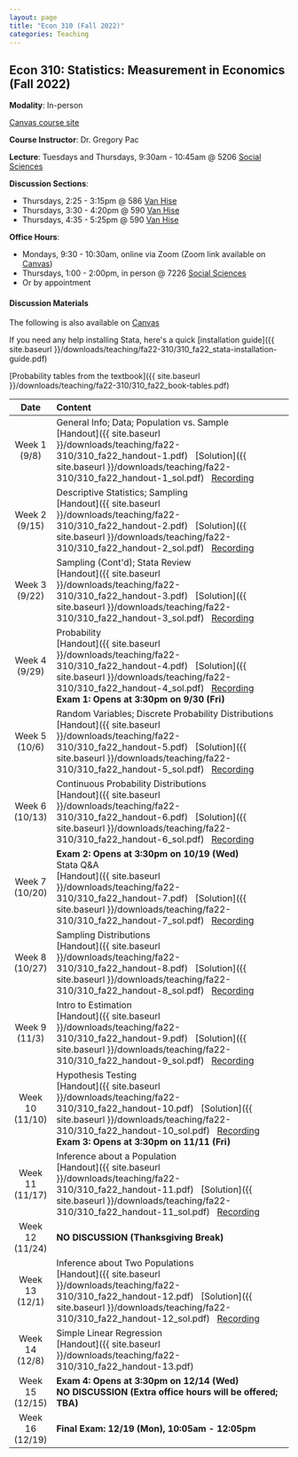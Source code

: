 ```yaml
---
layout: page
title: "Econ 310 (Fall 2022)"
categories: Teaching
---
```


## Econ 310: Statistics: Measurement in Economics (Fall 2022)

**Modality**: In-person

[Canvas course site](https://canvas.wisc.edu/courses/308015)

**Course Instructor**: Dr. Gregory Pac

**Lecture**: Tuesdays and Thursdays, 9:30am - 10:45am @ 5206 [Social Sciences](https://map.wisc.edu/s/6hlqixeh)

**Discussion Sections**: 

* Thursdays, 2:25 - 3:15pm @ 586 [Van Hise](https://map.wisc.edu/s/dcumacyz)
* Thursdays, 3:30 - 4:20pm @ 590 [Van Hise](https://map.wisc.edu/s/dcumacyz)
* Thursdays, 4:35 - 5:25pm @ 590 [Van Hise](https://map.wisc.edu/s/dcumacyz)

**Office Hours**: 

* Mondays, 9:30 - 10:30am, online via Zoom (Zoom link available on [Canvas](https://canvas.wisc.edu/courses/308015/pages/ta-resources-for-traviss-students?module_item_id=4967822))
* Thursdays, 1:00 - 2:00pm, in person @ 7226 [Social Sciences](https://map.wisc.edu/s/6hlqixeh)
* Or by appointment

#### Discussion Materials

The following is also available on [Canvas](https://canvas.wisc.edu/courses/308015/pages/ta-resources-for-traviss-students?module_item_id=4967822)

If you need any help installing Stata, here's a quick [installation guide]({{ site.baseurl }}/downloads/teaching/fa22-310/310_fa22_stata-installation-guide.pdf)

[Probability tables from the textbook]({{ site.baseurl }}/downloads/teaching/fa22-310/310_fa22_book-tables.pdf)

|     Date    |                     Content                     |
|:-----------:|	:---------------------------------------------- |
| Week 1 <br> (9/8) | General Info; Data; Population vs. Sample <br> [Handout]({{ site.baseurl }}/downloads/teaching/fa22-310/310_fa22_handout-1.pdf) &nbsp; [Solution]({{ site.baseurl }}/downloads/teaching/fa22-310/310_fa22_handout-1_sol.pdf) &nbsp; [Recording](https://uwmadison.zoom.us/rec/share/olJsYvf844yFeOb516KjAy3cMjNoxiDjsjX4rXkAj7Tvva382nuT4Yy5n0Uu4qnb.uQmVOf8anM860c3X) |
| Week 2 <br> (9/15) | Descriptive Statistics; Sampling <br> [Handout]({{ site.baseurl }}/downloads/teaching/fa22-310/310_fa22_handout-2.pdf) &nbsp; [Solution]({{ site.baseurl }}/downloads/teaching/fa22-310/310_fa22_handout-2_sol.pdf) &nbsp; [Recording](https://uwmadison.zoom.us/rec/share/rmKhckMbsAGS04mCSmOTgRt4SEiBE_tvwbnZZoF6rMLIPH8PkgLtAgKJh4K36dpq.wsOmBZfayUNRbxt0) |
| Week 3 <br> (9/22) | Sampling (Cont'd); Stata Review <br> [Handout]({{ site.baseurl }}/downloads/teaching/fa22-310/310_fa22_handout-3.pdf) &nbsp; [Solution]({{ site.baseurl }}/downloads/teaching/fa22-310/310_fa22_handout-3_sol.pdf) &nbsp; [Recording](https://uwmadison.zoom.us/rec/share/_Kpt8z4T7Hb2R-hra7kxHTYYs-HxcCWWq5INfRwlk0iqLSilus-VRjozCRoHXy42.Hfsja-shrnjFYcj3) |
| Week 4 <br> (9/29) | Probability <br> [Handout]({{ site.baseurl }}/downloads/teaching/fa22-310/310_fa22_handout-4.pdf) &nbsp; [Solution]({{ site.baseurl }}/downloads/teaching/fa22-310/310_fa22_handout-4_sol.pdf) &nbsp; [Recording](https://uwmadison.zoom.us/rec/share/qO0BBFa3hiXyMWGhlypATOWD1AsMczTK4XBQ5R_0Mm54YoBF4C5A2aHbSCtnQBm0.NbgpJJX5X5iL_fo9) <br> **Exam 1: Opens at 3:30pm on 9/30 (Fri)** |
| Week 5 <br> (10/6) | Random Variables; Discrete Probability Distributions <br> [Handout]({{ site.baseurl }}/downloads/teaching/fa22-310/310_fa22_handout-5.pdf) &nbsp; [Solution]({{ site.baseurl }}/downloads/teaching/fa22-310/310_fa22_handout-5_sol.pdf) &nbsp; [Recording](https://uwmadison.zoom.us/rec/share/ljXZCgy8c0Zv-Yo6oCU68OJj9sHF_8fTeppgiw_z9fAdVlPoNlixFOce7hhgo-Oj.1pP9yMA6FUXJkIhG) |
| Week 6 <br> (10/13) | Continuous Probability Distributions <br> [Handout]({{ site.baseurl }}/downloads/teaching/fa22-310/310_fa22_handout-6.pdf) &nbsp; [Solution]({{ site.baseurl }}/downloads/teaching/fa22-310/310_fa22_handout-6_sol.pdf) &nbsp; [Recording](https://uwmadison.zoom.us/rec/share/hHZh6pllqiQCp-smK0E-5_AV2BlXNBhpMLPbReWbli9ddAdEoip0b65oXDQ6eL4H.2TJN3hY3fXTarz4m) |
| Week 7 <br> (10/20) | **Exam 2: Opens at 3:30pm on 10/19 (Wed)** <br> Stata Q&A <br> [Handout]({{ site.baseurl }}/downloads/teaching/fa22-310/310_fa22_handout-7.pdf) &nbsp; [Solution]({{ site.baseurl }}/downloads/teaching/fa22-310/310_fa22_handout-7_sol.pdf) &nbsp; [Recording](https://uwmadison.zoom.us/rec/share/-YkXcQJEMGbfQECJS4n1buhVJdQ7-nWxzYaRDt8mWM70DDRU5QP2rusuSgprrlEJ.619bu5KFrSnEPq7m) |
| Week 8 <br> (10/27) | Sampling Distributions <br> [Handout]({{ site.baseurl }}/downloads/teaching/fa22-310/310_fa22_handout-8.pdf) &nbsp; [Solution]({{ site.baseurl }}/downloads/teaching/fa22-310/310_fa22_handout-8_sol.pdf) &nbsp; [Recording](https://uwmadison.zoom.us/rec/share/MAjLUelpavqNC10NVOcGHd4qTo-d5Ixbw3yBqLNc5x5Fz59F-u7bzHmSj4dFEMB0.TwdgQvSnafGi2aDv) | 
| Week 9 <br> (11/3) | Intro to Estimation <br> [Handout]({{ site.baseurl }}/downloads/teaching/fa22-310/310_fa22_handout-9.pdf) &nbsp; [Solution]({{ site.baseurl }}/downloads/teaching/fa22-310/310_fa22_handout-9_sol.pdf) &nbsp; [Recording](https://uwmadison.zoom.us/rec/share/HTopEwQmcZH2aH9AQuilNYHPLADE5zRPolYJ1WflSeGHMsFJ9fp2PETBaFTsi_a4.qNF-SnyOEs0iCWLF) |
| Week 10 <br> (11/10) | Hypothesis Testing <br> [Handout]({{ site.baseurl }}/downloads/teaching/fa22-310/310_fa22_handout-10.pdf) &nbsp; [Solution]({{ site.baseurl }}/downloads/teaching/fa22-310/310_fa22_handout-10_sol.pdf) &nbsp; [Recording](https://uwmadison.zoom.us/rec/share/JVe3vUpjLl2nmi1Mfff2wi3BLh73KYAGLwcTx-lKuZGc-z_IgcBQODKtbsVtQP0Y.Yd4aLvD4caDAK9Kw) <br> **Exam 3: Opens at 3:30pm on 11/11 (Fri)** |
| Week 11 <br> (11/17) | Inference about a Population <br> [Handout]({{ site.baseurl }}/downloads/teaching/fa22-310/310_fa22_handout-11.pdf) &nbsp; [Solution]({{ site.baseurl }}/downloads/teaching/fa22-310/310_fa22_handout-11_sol.pdf) &nbsp; [Recording](https://uwmadison.zoom.us/rec/share/1GwJhDJWbpcKUoMmAO-uVvZ5NsXYZ9KRgxUGv5tw-zlunSUAYP6Jcu5w3jOA39r1.rFM-5lfOARgpiKQN) |
| Week 12 <br> (11/24) | **NO DISCUSSION (Thanksgiving Break)** | 
| Week 13 <br> (12/1) | Inference about Two Populations <br> [Handout]({{ site.baseurl }}/downloads/teaching/fa22-310/310_fa22_handout-12.pdf) &nbsp; [Solution]({{ site.baseurl }}/downloads/teaching/fa22-310/310_fa22_handout-12_sol.pdf) &nbsp; [Recording](https://uwmadison.zoom.us/rec/share/Ahs_cf3qL4e00sXMUcKzVHa_mQC-J6FrjCz03se8YlHOBF7T3O3PzmqN_033fRUJ.zWTwAZK7t3VY--4i) |
| Week 14 <br> (12/8) | Simple Linear Regression <br> [Handout]({{ site.baseurl }}/downloads/teaching/fa22-310/310_fa22_handout-13.pdf) |
| Week 15 <br> (12/15) | **Exam 4: Opens at 3:30pm on 12/14 (Wed)** <br> **NO DISCUSSION (Extra office hours will be offered; TBA)** | 
| Week 16 <br> (12/19) | **Final Exam: 12/19 (Mon), 10:05am - 12:05pm** | 